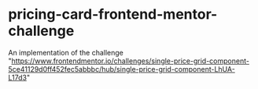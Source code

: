 # pricing-card-frontend-mentor-challenge
An implementation of the challenge  "https://www.frontendmentor.io/challenges/single-price-grid-component-5ce41129d0ff452fec5abbbc/hub/single-price-grid-component-LhUA-L17d3"
